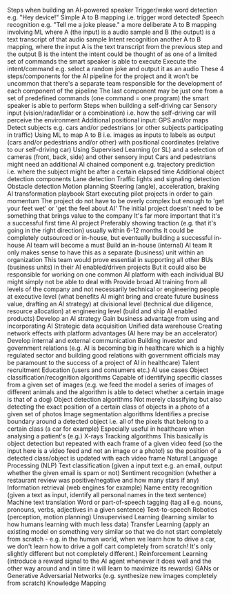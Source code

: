 Steps when building an AI-powered speaker
Trigger/wake word detection e.g. "Hey device!"
Simple A to B mapping i.e. trigger word detected!
Speech recognition e.g. "Tell me a joke please."
a more deliberate A to B mapping involving ML where A (the input) is a audio sample and B (the output) is a text transcript of that audio sample
Intent recognition
another A to B mapping, where the input A is the text transcript from the previous step and the output B is the intent
the intent could be thought of as one of a limited set of commands the smart speaker is able to execute
Execute the intent/command
e.g. select a random joke and output it as an audio
These 4 steps/components for the AI pipeline for the project and it won't be uncommon that there's a separate team responsible for the development of each component of the pipeline
The last component may be just one from a set of predefined commands (one command = one program) the smart speaker is able to perform
Steps when building a self-driving car
Sensory input (vision/radar/lidar or a combination) i.e. how the self-driving car will perceive the environment
Additional positional input: GPS and/or maps
Detect subjects e.g. cars and/or pedestrians (or other subjects participating in traffic)
Using ML to map A to B i.e. images as inputs to labels as output (cars and/or pedestrians and/or other) with positional coordinates (relative to our self-driving car)
Using Supervised Learning (or SL) and a selection of cameras (front, back, side) and other sensory input
Cars and pedestrians might need an additional AI chained component e.g. trajectory prediction i.e. where the subject might be after a certain elapsed time
Additional object detection components
Lane detection
Traffic lights and signaling detection
Obstacle detection
Motion planning
Steering (angle), acceleration, braking
AI transformation playbook
Start executing pilot projects in order to gain momentum
The project do not have to be overly complex but enough to 'get your feet wet' or 'get the feel about AI'
The initial project doesn't need to be something that brings value to the company
It's far more important that it's a successful first time AI project
Preferably showing traction (e.g. that it's going in the right direction) usually within 6-12 months
It could be completely outsourced or in-house, but eventually building a successful in-house AI team will become a must
Build an in-house (internal) AI team
It only makes sense to have this as a separate (business) unit within an organization
This team would prove essential in supporting all other BUs (business units) in their AI enabled/driven projects
But it could also be responsible for working on one common AI platform with each individual BU might simply not be able to deal with
Provide broad AI training
from all levels of the company and not necessarily technical or engineering people
at executive level (what benefits AI might bring and create future business value, drafting an AI strategy)
at divisional level (technical due diligence, resource allocation)
at engineering level (build and ship AI enabled products)
Develop an AI strategy
Gain business advantage from using and incorporating AI
Strategic data acquisition
Unified data warehouse
Creating network effects with platform advantages (AI here may be an accelerator)
Develop internal and external communication
Building investor and government relations (e.g. AI is becoming big in healthcare which is a highly regulated sector and building good relations with government officials may be paramount to the success of a project of AI in healthcare)
Talent recruitment
Education (users and consumers etc.)
AI use cases
Object classification/recognition algorithms
Capable of identifying specific classes from a given set of images (e.g. we feed the model a series of images of different animals and the algorithm is able to detect whether a certain image is that of a dog)
Object detection algorithms
Not merely classifying but also detecting the exact position of a certain class of objects in a photo of a given set of photos
Image segmentation algorithms
Identifies a precise boundary around a detected object i.e. all of the pixels that belong to a certain class (a car for example)
Especially useful in healthcare when analysing a patient's (e.g.) X-rays
Tracking algorithms
This basically is object detection but repeated with each frame of a given video feed (so the input here is a video feed and not an image or a photo!) so the position of a detected class/object is updated with each video frame
Natural Language Processing (NLP)
Text classification (given a input text e.g. an email, output whether the given email is spam or not)
Sentiment recognition (whether a restaurant review was positive/negative and how many stars if any)
Information retrieval (web engines for example)
Name entity recognition (given a text as input, identify all personal names in the text sentence)
Machine text translation
Word or part-of-speech tagging (tag all e.g. nouns, pronouns, verbs, adjectives in a given sentence)
Text-to-speech
Robotics (perception, motion planning)
Unsupervised Learning (learning similar to how humans learning with much less data)
Transfer Learning (apply an existing model on something very similar so that we do not start completely from scratch - e.g. in the human world, when we learn how to drive a car, we don't learn how to drive a golf cart completely from scratch! It's only slightly different but not completely different.)
Reinforcement Learning (introduce a reward signal to the AI agent whenever it does well and the other way around and in time it will learn to maximize its rewards)
GANs or Generative Adversarial Networks (e.g. synthesize new images completely from scratch)
Knowledge Mapping
